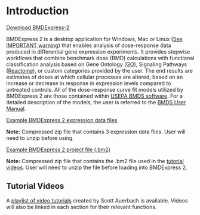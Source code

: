 Introduction
============
[Download BMDExpress-2](https://github.com/auerbachs/BMDExpress-2/releases)

BMDExpress 2 is a desktop application for Windows, Mac or Linux ([See IMPORTANT warning](https://github.com/auerbachs/BMDExpress-2/wiki/Benchmark-Dose-Analysis#important)) that enables analysis of dose-response data produced in differential gene expression experiments. It provides stepwise workflows that combine benchmark dose (BMD) calculations with functional classification analysis based on Gene Ontology ([GO](http://www.geneontology.org/)), Signaling Pathways ([Reactome](http://reactome.org/)), or custom categories provided by the user. The end results are estimates of doses at which cellular processes are altered, based on an increase or decrease in response in expression levels compared to untreated controls. All of the dose-response curve fit models utilized by BMDExpress 2 are those contained within [USEPA BMDS software](https://www.epa.gov/bmds). For a detailed description of the models, the user is referred to the [BMDS User Manual](https://www.epa.gov/bmds/benchmark-dose-software-bmds-user-manual).

[Example BMDExpress 2 expression data files](https://github.com/auerbachs/BMDExpress-2/blob/master/example%20data%20files.zip)

**Note:** Compressed zip file that contains 3 expression data files. User will need to unzip before using.


[Example BMDExpress 2 project file (.bm2)](https://github.com/auerbachs/BMDExpress-2/blob/master/Example%20Data%20version%202.2.zip)


**Note:** Compressed zip file that contains the .bm2 file used in the [tutorial videos](https://www.youtube.com/playlist?list=PLX2Rd5DjtiTeR84Z4wRSUmKYMoAbilZEc). User will need to unzip the file before loading into BMDExpress 2.

Tutorial Videos
---------------

A [playlist of video tutorials](https://www.youtube.com/playlist?list=PLX2Rd5DjtiTeR84Z4wRSUmKYMoAbilZEc) created by Scott Auerbach is available. Videos will also be linked in each section for their relevant functions.
